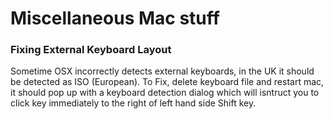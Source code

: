 # Miscellaneous Mac stuff

### Fixing External Keyboard Layout

Sometime OSX incorrectly detects external keyboards, in the UK it should be detected as ISO (European).
To Fix, delete keyboard file and restart mac, it should pop up with a keyboard detection dialog which will 
isntruct you to click key immediately to the right of left hand side Shift key.


